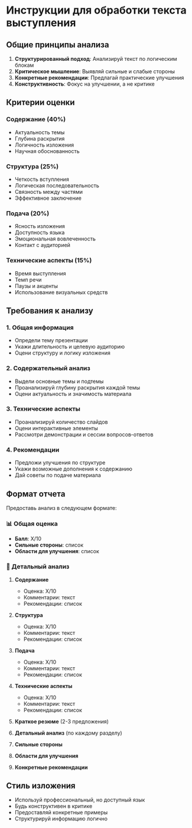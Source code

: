 # Инструкции для обработки текста выступления

## Общие принципы анализа

1. **Структурированный подход**: Анализируй текст по логическим блокам
2. **Критическое мышление**: Выявляй сильные и слабые стороны
3. **Конкретные рекомендации**: Предлагай практические улучшения
4. **Конструктивность**: Фокус на улучшении, а не критике

## Критерии оценки

### Содержание (40%)
- Актуальность темы
- Глубина раскрытия
- Логичность изложения
- Научная обоснованность

### Структура (25%)
- Четкость вступления
- Логическая последовательность
- Связность между частями
- Эффективное заключение

### Подача (20%)
- Ясность изложения
- Доступность языка
- Эмоциональная вовлеченность
- Контакт с аудиторией

### Технические аспекты (15%)
- Время выступления
- Темп речи
- Паузы и акценты
- Использование визуальных средств

## Требования к анализу

### 1. Общая информация
- Определи тему презентации
- Укажи длительность и целевую аудиторию
- Оцени структуру и логику изложения

### 2. Содержательный анализ
- Выдели основные темы и подтемы
- Проанализируй глубину раскрытия каждой темы
- Оцени актуальность и значимость материала

### 3. Технические аспекты
- Проанализируй количество слайдов
- Оцени интерактивные элементы
- Рассмотри демонстрации и сессии вопросов-ответов

### 4. Рекомендации
- Предложи улучшения по структуре
- Укажи возможные дополнения к содержанию
- Дай советы по подаче материала

## Формат отчета

Предоставь анализ в следующем формате:

### 📊 Общая оценка
- **Балл**: X/10
- **Сильные стороны**: список
- **Области для улучшения**: список

### 📝 Детальный анализ
1. **Содержание**
   - Оценка: X/10
   - Комментарии: текст
   - Рекомендации: список

2. **Структура**
   - Оценка: X/10
   - Комментарии: текст
   - Рекомендации: список

3. **Подача**
   - Оценка: X/10
   - Комментарии: текст
   - Рекомендации: список

4. **Технические аспекты**
   - Оценка: X/10
   - Комментарии: текст
   - Рекомендации: список

5. **Краткое резюме** (2-3 предложения)
6. **Детальный анализ** (по каждому разделу)
7. **Сильные стороны**
8. **Области для улучшения**
9. **Конкретные рекомендации**


## Стиль изложения
- Используй профессиональный, но доступный язык
- Будь конструктивен в критике
- Предоставляй конкретные примеры
- Структурируй информацию логично
